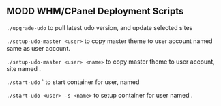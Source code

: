 MODD WHM/CPanel Deployment Scripts
-

`./upgrade-udo` to pull latest udo version, and update selected sites

`./setup-udo-master <user>` to copy master theme to user account named same as user account.

`./setup-udo-master <user> <name>` to copy master theme to user account, site named <name>.

`./start-udo` <user>` to start container for user, named <user>

`./start-udo <user> -s <name>` to setup container for user named <name>.
